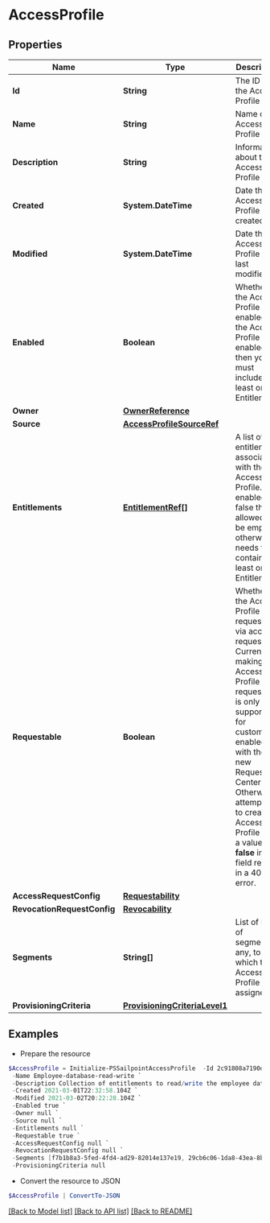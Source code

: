 # AccessProfile
## Properties

Name | Type | Description | Notes
------------ | ------------- | ------------- | -------------
**Id** | **String** | The ID of the Access Profile | [optional] [readonly] 
**Name** | **String** | Name of the Access Profile | 
**Description** | **String** | Information about the Access Profile | [optional] 
**Created** | **System.DateTime** | Date the Access Profile was created | [optional] [readonly] 
**Modified** | **System.DateTime** | Date the Access Profile was last modified. | [optional] [readonly] 
**Enabled** | **Boolean** | Whether the Access Profile is enabled. If the Access Profile is enabled then you must include at least one Entitlement. | [optional] 
**Owner** | [**OwnerReference**](OwnerReference.md) |  | 
**Source** | [**AccessProfileSourceRef**](AccessProfileSourceRef.md) |  | 
**Entitlements** | [**EntitlementRef[]**](EntitlementRef.md) | A list of entitlements associated with the Access Profile. If enabled is false this is allowed to be empty otherwise it needs to contain at least one Entitlement. | [optional] 
**Requestable** | **Boolean** | Whether the Access Profile is requestable via access request. Currently, making an Access Profile non-requestable is only supported  for customers enabled with the new Request Center. Otherwise, attempting to create an Access Profile with a value  **false** in this field results in a 400 error. | [optional] 
**AccessRequestConfig** | [**Requestability**](Requestability.md) |  | [optional] 
**RevocationRequestConfig** | [**Revocability**](Revocability.md) |  | [optional] 
**Segments** | **String[]** | List of IDs of segments, if any, to which this Access Profile is assigned. | [optional] 
**ProvisioningCriteria** | [**ProvisioningCriteriaLevel1**](ProvisioningCriteriaLevel1.md) |  | [optional] 

## Examples

- Prepare the resource
```powershell
$AccessProfile = Initialize-PSSailpointAccessProfile  -Id 2c91808a7190d06e01719938fcd20792 `
 -Name Employee-database-read-write `
 -Description Collection of entitlements to read/write the employee database `
 -Created 2021-03-01T22:32:58.104Z `
 -Modified 2021-03-02T20:22:28.104Z `
 -Enabled true `
 -Owner null `
 -Source null `
 -Entitlements null `
 -Requestable true `
 -AccessRequestConfig null `
 -RevocationRequestConfig null `
 -Segments [f7b1b8a3-5fed-4fd4-ad29-82014e137e19, 29cb6c06-1da8-43ea-8be4-b3125f248f2a] `
 -ProvisioningCriteria null
```

- Convert the resource to JSON
```powershell
$AccessProfile | ConvertTo-JSON
```

[[Back to Model list]](../README.md#documentation-for-models) [[Back to API list]](../README.md#documentation-for-api-endpoints) [[Back to README]](../README.md)

